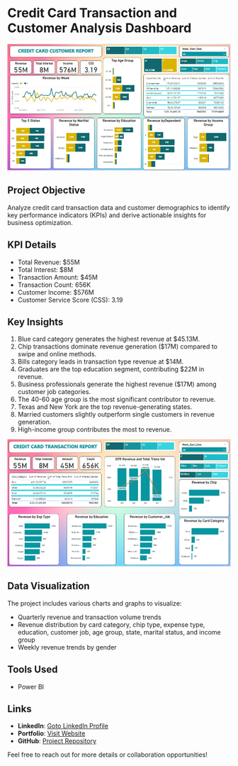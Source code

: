 # Credit Card Transaction and Customer Analysis Dashboard

![image](https://github.com/AniruddhaDas1/Data_Analyst_Projects/blob/main/Data%20Visualization%20Projects/Power%20BI%20Portfolio%20Projects/Credit%20Card%20Analysis%20Dashboard/Data/Credit%20Card%20Analysis%20-%20Customer%20dashboard.PNG)

## Project Objective
Analyze credit card transaction data and customer demographics to identify key performance indicators (KPIs) and derive actionable insights for business optimization.

## KPI Details
- Total Revenue: $55M
- Total Interest: $8M
- Transaction Amount: $45M
- Transaction Count: 656K
- Customer Income: $576M
- Customer Service Score (CSS): 3.19

## Key Insights
1. Blue card category generates the highest revenue at $45.13M.
2. Chip transactions dominate revenue generation ($17M) compared to swipe and online methods.
3. Bills category leads in transaction type revenue at $14M.
4. Graduates are the top education segment, contributing $22M in revenue.
5. Business professionals generate the highest revenue ($17M) among customer job categories.
6. The 40-60 age group is the most significant contributor to revenue.
7. Texas and New York are the top revenue-generating states.
8. Married customers slightly outperform single customers in revenue generation.
9. High-income group contributes the most to revenue.

![image](https://github.com/AniruddhaDas1/Data_Analyst_Projects/blob/main/Data%20Visualization%20Projects/Power%20BI%20Portfolio%20Projects/Credit%20Card%20Analysis%20Dashboard/Data/Credit%20Card%20Analysis%20-%20Transaction%20dashboard.PNG)

## Data Visualization
The project includes various charts and graphs to visualize:
- Quarterly revenue and transaction volume trends
- Revenue distribution by card category, chip type, expense type, education, customer job, age group, state, marital status, and income group
- Weekly revenue trends by gender

## Tools Used
- Power BI

## Links
- **LinkedIn**: [Goto LinkedIn Profile](https://www.linkedin.com/in/aniruddha1/)
- **Portfolio**: [Visit Website](https://linktr.ee/aniruddha_das)
- **GitHub**: [Project Repository](https://github.com/AniruddhaDas1)

Feel free to reach out for more details or collaboration opportunities!
